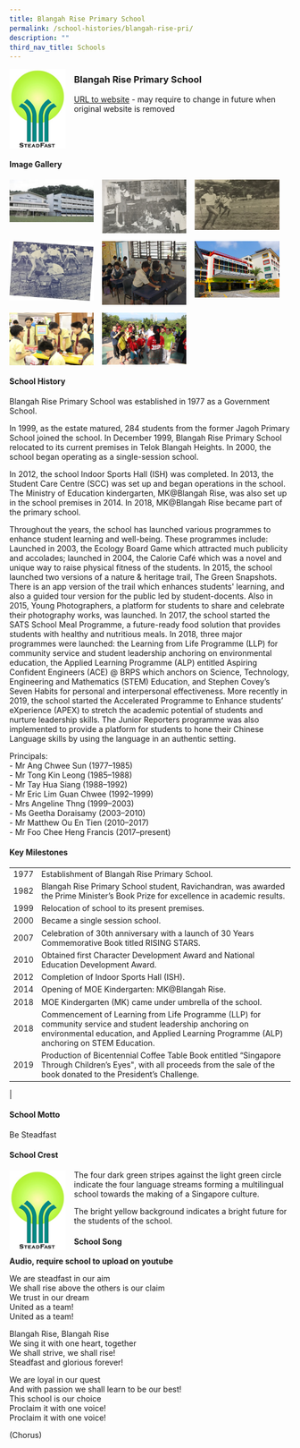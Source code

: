 ```yaml
---
title: Blangah Rise Primary School
permalink: /school-histories/blangah-rise-pri/
description: ""
third_nav_title: Schools
---
```

<img src="/images/blangahrisepri1.png" style="width:20%;margin-right:15px;" align = "left">

### **Blangah Rise Primary School**
[URL to website](http://www.blangahrisepri.moe.edu.sg/) - may require to change in future when original website is removed

<br clear="left">

#### **Image Gallery**

<p><a href="https://staging.d1yxymztqoj7qn.amplifyapp.com/images/blangahrisepri2.jpg">  
<img src="/images/blangahrisepri2.jpg" style="width:30%;margin-right:15px;" align = "left">
</a></p>

<p><a href="https://staging.d1yxymztqoj7qn.amplifyapp.com/images/blangahrisepri3.jpg">  
<img src="/images/blangahrisepri3.jpg" style="width:30%;margin-right:15px;" align = "left">
</a></p>

<p><a href="https://staging.d1yxymztqoj7qn.amplifyapp.com/images/blangahrisepri4.jpg">  
<img src="/images/blangahrisepri4.jpg" style="width:30%;margin-right:15px;" align = "left">
</a></p>

<br clear="left">

<p><a href="https://staging.d1yxymztqoj7qn.amplifyapp.com/images/blangahrisepri5.jpg">  
<img src="/images/blangahrisepri5.jpg" style="width:30%;margin-right:15px;" align = "left">
</a></p>

<p><a href="https://staging.d1yxymztqoj7qn.amplifyapp.com/images/blangahrisepri6.jpg">  
<img src="/images/blangahrisepri6.jpg" style="width:30%;margin-right:15px;" align = "left">
</a></p>

<p><a href="https://staging.d1yxymztqoj7qn.amplifyapp.com/images/blangahrisepri7.jpg">  
<img src="/images/blangahrisepri7.jpg" style="width:30%;margin-right:15px;" align = "left">
</a></p>

<br clear="left">

<p><a href="https://staging.d1yxymztqoj7qn.amplifyapp.com/images/blangahrisepri8.jpg">  
<img src="/images/blangahrisepri8.jpg" style="width:30%;margin-right:15px;" align = "left">
</a></p>

<p><a href="https://staging.d1yxymztqoj7qn.amplifyapp.com/images/blangahrisepri9.jpg">  
<img src="/images/blangahrisepri9.jpg" style="width:30%;margin-right:15px;" align = "left">
</a></p>

<br clear="left">

#### **School History**
Blangah Rise Primary School was established in 1977 as a Government School.  
  
In 1999, as the estate matured, 284 students from the former Jagoh Primary School joined the school. In December 1999, Blangah Rise Primary School relocated to its current premises in Telok Blangah Heights. In 2000, the school began operating as a single-session school.

In 2012, the school Indoor Sports Hall (ISH) was completed. In 2013, the Student Care Centre (SCC) was set up and began operations in the school. The Ministry of Education kindergarten, MK@Blangah Rise, was also set up in the school premises in 2014. In 2018, MK@Blangah Rise became part of the primary school.

Throughout the years, the school has launched various programmes to enhance student learning and well-being. These programmes include: Launched in 2003, the Ecology Board Game which attracted much publicity and accolades; launched in 2004, the Calorie Café which was a novel and unique way to raise physical fitness of the students. In 2015, the school launched two versions of a nature & heritage trail, The Green Snapshots. There is an app version of the trail which enhances students' learning, and also a guided tour version for the public led by student-docents. Also in 2015, Young Photographers, a platform for students to share and celebrate their photography works, was launched. In 2017, the school started the SATS School Meal Programme, a future-ready food solution that provides students with healthy and nutritious meals. In 2018, three major programmes were launched: the Learning from Life Programme (LLP) for community service and student leadership anchoring on environmental education, the Applied Learning Programme (ALP) entitled Aspiring Confident Engineers (ACE) @ BRPS which anchors on Science, Technology, Engineering and Mathematics (STEM) Education, and Stephen Covey’s Seven Habits for personal and interpersonal effectiveness. More recently in 2019, the school started the Accelerated Programme to Enhance students’ eXperience (APEX) to stretch the academic potential of students and nurture leadership skills. The Junior Reporters programme was also implemented to provide a platform for students to hone their Chinese Language skills by using the language in an authentic setting.

Principals:<br>
\- Mr Ang Chwee Sun (1977–1985)<br>
\- Mr Tong Kin Leong (1985–1988)<br>
\- Mr Tay Hua Siang (1988–1992)<br>
\- Mr Eric Lim Guan Chwee (1992–1999)<br>
\- Mrs Angeline Thng (1999–2003)<br>
\- Ms Geetha Doraisamy (2003–2010)<br>
\- Mr Matthew Ou En Tien (2010–2017)<br>
\- Mr Foo Chee Heng Francis (2017–present)

#### **Key Milestones**

|  |  |
|:---:|---|
| 1977 | Establishment of Blangah Rise Primary School. |
| 1982 | Blangah Rise Primary School student, Ravichandran, was awarded the Prime Minister’s Book Prize for excellence in academic results. |
| 1999 | Relocation of school to its present premises. |
| 2000 | Became a single session school. |
| 2007 | Celebration of 30th anniversary with a launch of 30 Years Commemorative Book titled RISING STARS. |
| 2010 | Obtained first Character Development Award and National Education Development Award. |
| 2012 | Completion of Indoor Sports Hall (ISH). |
| 2014 | Opening of MOE Kindergarten: MK@Blangah Rise. |
| 2018 | MOE Kindergarten (MK) came under umbrella of the school. |
| 2018 | Commencement of Learning from Life Programme (LLP) for community service and student leadership anchoring on environmental education, and Applied Learning Programme (ALP) anchoring on STEM Education. |
| 2019 | Production of Bicentennial Coffee Table Book entitled “Singapore Through Children’s Eyes", with all proceeds from the sale of the book donated to the President’s Challenge. |
|

#### **School Motto**
Be Steadfast

#### **School Crest**
<img src="/images/blangahrisepri1.png" style="width:20%;margin-right:15px;" align = "left">

The four dark green stripes against the light green circle indicate the four language streams forming a multilingual school towards the making of a Singapore culture.  
  
The bright yellow background indicates a bright future for the students of the school.

#### **School Song**
**Audio, require school to upload on youtube**

We are steadfast in our aim<br>
We shall rise above the others is our claim<br>
We trust in our dream<br>
United as a team!<br>
United as a team!
  
Blangah Rise, Blangah Rise<br>
We sing it with one heart, together<br>
We shall strive, we shall rise!<br>
Steadfast and glorious forever!
  
We are loyal in our quest<br>
And with passion we shall learn to be our best!<br>
This school is our choice<br>
Proclaim it with one voice!<br>
Proclaim it with one voice!
  
(Chorus)